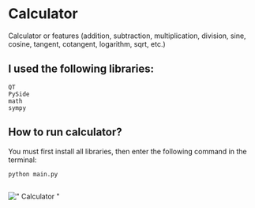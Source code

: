 # Calculator
Calculator or features (addition, subtraction, multiplication, division, sine, cosine, tangent, cotangent, logarithm, sqrt, etc.)
## I used the following libraries:
```
QT
PySide
math
sympy
```
## How to run calculator?
You must first install all libraries, then enter the following command in the terminal:
```
python main.py
```

## 

![" Calculator "]()